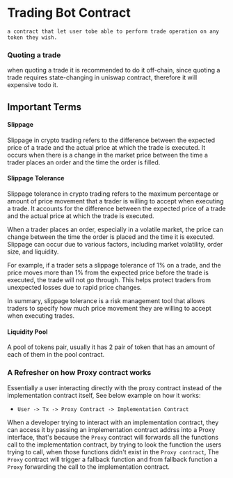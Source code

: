  # Trading Bot Contract
    a contract that let user tobe able to perform trade operation on any token they wish.

### Quoting a trade 
  when quoting a trade it is recommended to do it off-chain, since quoting a trade requires state-changing in uniswap contract, therefore it will expensive todo it.


 ## Important Terms   
 #### Slippage
  Slippage in crypto trading refers to the difference between the expected price of a trade and the actual price at which the trade is executed. It occurs when there is a change in the market price between the time a trader places an order and the time the order is filled.


 #### Slippage Tolerance  
   Slippage tolerance in crypto trading refers to the maximum percentage or amount of price movement that a trader is willing to accept when executing a trade. It accounts for the difference between the expected price of a trade and the actual price at which the trade is executed. 
  
   When a trader places an order, especially in a volatile market, the price can change between the time the order is placed and the time it is executed. Slippage can occur due to various factors, including market volatility, order size, and liquidity.

   For example, if a trader sets a slippage tolerance of 1% on a trade, and the price moves more than 1% from the expected price before the trade is executed, the trade will not go through. This helps protect traders from unexpected losses due to rapid price changes. 

   In summary, slippage tolerance is a risk management tool that allows traders to specify how much price movement they are willing to accept when executing trades.


 #### Liquidity Pool
  A pool of tokens pair, usually it has 2 pair of token that has an amount of each of them in the pool contract.


### A Refresher on how Proxy contract works
  Essentially a user interacting directly with the proxy contract instead of the implementation contract itself, See below example on how it works:
 - `User -> Tx -> Proxy Contract -> Implementation Contract`  

  When a developer trying to interact with an implementation contract, they can access it by passing an implementation contract addrss into a Proxy interface, that's because the `Proxy` contract will forwards all the functions call to the implementation contract, by trying to look the function the users trying to call, when those functions didn't exist in the `Proxy contract`, The `Proxy` contract will trigger a fallback function and from fallback function a `Proxy` forwarding the call to the implementation contract.